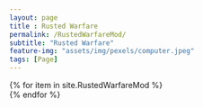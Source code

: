 ```yaml
--- 
layout: page
title : Rusted Warfare
permalink: /RustedWarfareMod/
subtitle: "Rusted Warfare" 
feature-img: "assets/img/pexels/computer.jpeg"
tags: [Page]
---
```


<!-- Portfolio Grid Section -->
<div class="portfolio-grid">
    {% for item in site.RustedWarfareMod %}
    <div class="portfolio-cell">
        <a class="portfolio-link" data-keyboard="true" href="{{ item.url | relative_url }}">
            <div class="caption" title="{{ item.title }}">
                <div class="caption-content">
                    <i class="fas fa-search-plus fa-3x"></i>
                </div>
            </div>
            <img alt="" class="" src="{{ item.img | relative_url }}">
        </a>
    </div>
    {% endfor %}
</div>